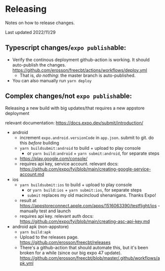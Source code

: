 # Releasing

Notes on how to release changes.

Last updated 2022/11/29

## Typescript changes/`expo publish`able:

- Verify the continous deployment github-action is working. It should auto-publish the changes. https://github.com/erosson/freecbt/actions/workflows/deploy.yml
  - That is, _do nothing_: the master branch is auto-published.
- You can also manually run `yarn deploy`

## Complex changes/not `expo publish`able:

Releasing a new build with big updates/that requires a new appstore deployment

relevant documentation: https://docs.expo.dev/submit/introduction/

- android
  - increment `expo.android.versionCode` in `app.json`. submit to git. do this _before_ building
  - `yarn buildsubmit:android` to build + upload to play console
    - or `yarn build:android` + `yarn submit:android`, for separate steps
  - https://play.google.com/console/
  - requires api key, service account. relevant docs: https://github.com/expo/fyi/blob/main/creating-google-service-account.md
- ios
  - `yarn buildsubmit:ios` to build + upload to play console
    - or `yarn build:ios` + `yarn submit:ios`, for separate steps
    - `submit` replaces my old macincloud shenanigans. Thanks Expo!
  - result at https://appstoreconnect.apple.com/apps/1516063390/testflight/ios - manually test and launch
  - requires api key. relevant auth docs: https://github.com/expo/fyi/blob/main/creating-asc-api-key.md
- android apk (non-appstore)
  - `yarn build:apk`
  - Upload to the releases page. https://github.com/erosson/freecbt/releases
  - There's a github-action that should automate this, but it's been broken for a while (since our big expo 47 update). https://github.com/erosson/freecbt/blob/master/.github/workflows/apk.yml
